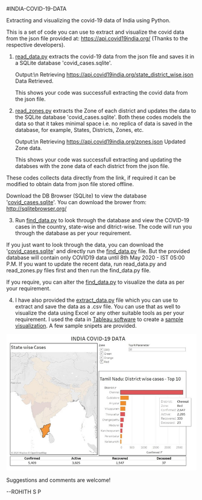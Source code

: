#INDIA-COVID-19-DATA

Extracting and visualizing the covid-19 data of India using Python.

This is a set of code you can use to extract and visualize the covid data from the json file provided at:
https://api.covid19india.org/ (Thanks to the respective developers).

1. [read_data.py](read_data.py) extracts the covid-19 data from the json file and saves it in a SQLite database 'covid_cases.sqlite'.

    Output:\n
    Retrieving https://api.covid19india.org/state_district_wise.json
    Data Retrieved.

    This shows your code was successfull extracting the covid data from the json file.

2. [read_zones.py](read_zones.py) extracts the Zone of each district and updates the data to the SQLite database 'covid_cases.sqlite'.
    Both these codes models the data so that it takes minimal space i.e. no replica of data is saved in the database,
    for example, States, Districts, Zones, etc.

    Output:\n 
    Retrieving https://api.covid19india.org/zones.json
    Updated Zone data.

    This shows your code was successfull extracting and updating the databses with the zone data of each district from the json file.

These codes collects data directly from the link, if required it can be modified to obtain data from json file stored offline.

Download the DB Browser (SQLite) to view the database '[covid_cases.sqlite](covid_cases.sqlite)'.
You can download the brower from:
http://sqlitebrowser.org/

3. Run [find_data.py](find_data.py) to look through the database and view the COVID-19 cases in the country, state-wise and ditrict-wise. The code will run you through the database as per your requirement.

If you just want to look through the data, you can download the '[covid_cases.sqlite](covid_cases.sqlite)' and directly run the
[find_data.py](find_data.py) file. But the provided database will contain only COVID19 data until 8th May 2020 - IST 05:00 P.M. If you
want to update the recent data, run read_data.py and read_zones.py files first and then run the find_data.py file.

If you require, you can alter the [find_data.py](find_data.py) to visualize the data as per your requirement.

4. I have also provided the [extract_data.py](extract_data.py) file which you can use to extract and save the data as a .csv file. 
You can use that as well to visualize the data using Excel or any other suitable tools as per your requirement. I used the data in
[Tableau software](https://www.tableau.com/) to create a [sample visualization](visualization_sample). A few sample snipets are
provided. 

![](visualization_sample/sample_4.jpg)
    
Suggestions and comments are welcome!

--ROHITH S P
